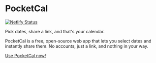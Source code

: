 # PocketCal

[![Netlify Status](https://api.netlify.com/api/v1/badges/17cf6a46-f3e4-4740-92b5-9b3bacb7aa0a/deploy-status)](https://app.netlify.com/projects/pocketcal/deploys)

Pick dates, share a link, and that's your calendar.

PocketCal is a free, open-source web app that lets you select dates and instantly share them. No accounts, just a link, and nothing in your way.

[Use PocketCal now!](https://pocketcal.com/)
